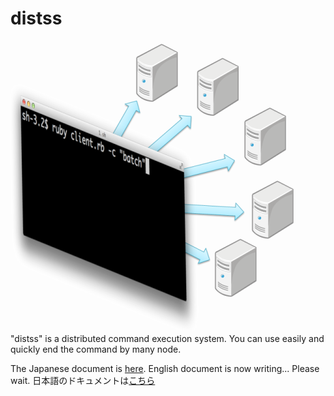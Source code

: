 distss
======

![dists](./docs/distss.png)
"distss" is a distributed command execution system. You can use easily and quickly end the command by many node.

The Japanese document is [here](http://yasuharu.net/blog/2013/06/distss-introduce.html). English document is now writing... Please wait.
日本語のドキュメントは[こちら](http://yasuharu.net/blog/2013/06/distss-introduce.html)

